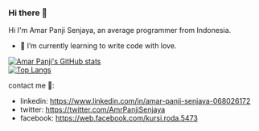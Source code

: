### Hi there 👋

Hi I'm Amar Panji Senjaya, an average programmer from Indonesia.

- 🌱 I’m currently learning to write code with love.
<!-- 
- 🔭 I’m currently working on ...
- 👯 I’m looking to collaborate on ...
- 🤔 I’m looking for help with ...
- 💬 Ask me about ...
- 📫 How to reach me: ...
- 😄 Pronouns: ...
- ⚡ Fun fact: ...
-->
[![Amar Panji's GitHub stats](https://github-readme-stats.vercel.app/api?username=amarps)](https://github.com/amarps/github-readme-stats)
<br/>
[![Top Langs](https://github-readme-stats.vercel.app/api/top-langs/?username=amarps&hide=PLpgSQL,html&layout=compact&langs_count=10)](https://github.com/amarps/github-readme-stats)

contact me 👯:
- linkedin: https://www.linkedin.com/in/amar-panji-senjaya-068026172
- twitter: https://twitter.com/AmrPanjiSenjaya
- facebook: https://web.facebook.com/kursi.roda.5473
